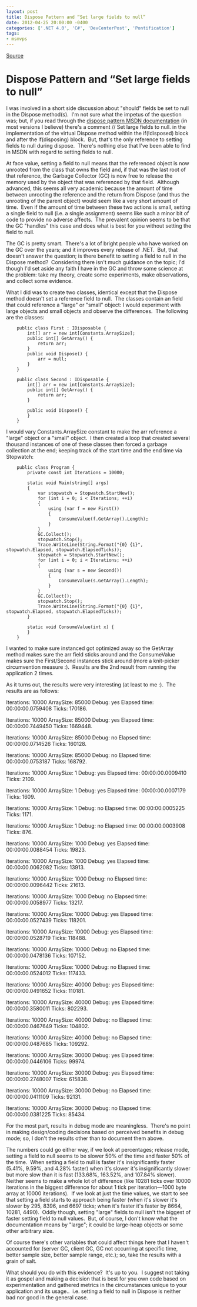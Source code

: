 ```yaml
---
layout: post
title: Dispose Pattern and “Set large fields to null”
date: 2012-04-25 20:00:00 -0400
categories: ['.NET 4.0', 'C#', 'DevCenterPost', 'Pontification']
tags:
- msmvps
---
```

[Source](http://blogs.msmvps.com/peterritchie/2012/04/26/dispose-pattern-and-set-large-fields-to-null/ "Permalink to Dispose Pattern and “Set large fields to null”")

# Dispose Pattern and “Set large fields to null”

I was involved in a short side discussion about "should" fields be set to null in the Dispose method(s).  I'm not sure what the impetus of the question was; but, if you read through the [dispose pattern MSDN documentation][1] (in most versions I believe) there's a comment // Set large fields to null. in the implementation of the virtual Dispose method within the if(!disposed) block and after the if(disposing) block.  But, that's the only reference to setting fields to null during dispose.  There's nothing else that I've been able to find in MSDN with regard to setting fields to null.

At face value, setting a field to null means that the referenced object is now unrooted from the class that owns the field and, if that was the last root of that reference, the Garbage Collector (GC) is now free to release the memory used by the object that was referenced by that field.  Although advanced, this seems all very academic because the amount of time between unrooting the reference and the return from Dispose (and thus the unrooting of the parent object) would seem like a very short amount of time.  Even if the amount of time between these two actions is small, setting a single field to null (i.e. a single assignment) seems like such a minor bit of code to provide no adverse affects.  The prevalent opinion seems to be that the GC "handles" this case and does what is best for you without setting the field to null.

The GC is pretty smart.  There's a lot of bright people who have worked on the GC over the years; and it improves every release of .NET.  But, that doesn't answer the question; is there benefit to setting a field to null in the Dispose method?  Considering there isn't much guidance on the topic; I'd though I'd set aside any faith I have in the GC and throw some science at the problem: take my theory, create some experiments, make observations, and collect some evidence.

What I did was to create two classes, identical except that the Dispose method doesn't set a reference field to null.  The classes contain an field that could reference a "large" or "small" object: I would experiment with large objects and small objects and observe the differences.  The following are the classes:
    
    
    	public class First : IDisposable {
    		int[] arr = new int[Constants.ArraySize];
    		public int[] GetArray() {
    			return arr;
    		}
    		public void Dispose() {
    			arr = null;
    		}
    	}
     
    	public class Second : IDisposable {
    		int[] arr = new int[Constants.ArraySize];
    		public int[] GetArray() {
    			return arr;
    		}
     
    		public void Dispose() {
    		}
    	}
    

I would vary Constants.ArraySize constant to make the arr reference a "large" object or a "small" object.  I then created a loop that created several thousand instances of one of these classes then forced a garbage collection at the end; keeping track of the start time and the end time via Stopwatch:
    
    
    	public class Program {
    		private const int Iterations = 10000;
     
    		static void Main(string[] args)
    		{
    			var stopwatch = Stopwatch.StartNew();
    			for (int i = 0; i < Iterations; ++i)
    			{
    				using (var f = new First())
    				{
    					ConsumeValue(f.GetArray().Length);
    				}
    			}
    			GC.Collect();
    			stopwatch.Stop();
    			Trace.WriteLine(String.Format("{0} {1}", stopwatch.Elapsed, stopwatch.ElapsedTicks));
    			stopwatch = Stopwatch.StartNew();
    			for (int i = 0; i < Iterations; ++i)
    			{
    				using (var s = new Second())
    				{
    					ConsumeValue(s.GetArray().Length);
    				}
    			}
    			GC.Collect();
    			stopwatch.Stop();
    			Trace.WriteLine(String.Format("{0} {1}", stopwatch.Elapsed, stopwatch.ElapsedTicks));
    		}
     
    		static void ConsumeValue(int x) {
    		}
    	}

I wanted to make sure instanced got optimized away so the GetArray method makes sure the arr field sticks around and the ConsumeValue makes sure the First/Second instances stick around (more a knit-picker circumvention measure :).  Results are the 2nd result from running the application 2 times.

As it turns out, the results were very interesting (at least to me :).  The results are as follows:

Iterations: 10000 ArraySize: 85000 Debug: yes Elapsed time: 00:00:00.0759408 Ticks: 170186.

Iterations: 10000 ArraySize: 85000 Debug: yes Elapsed time: 00:00:00.7449450 Ticks: 1669448.

Iterations: 10000 ArraySize: 85000 Debug: no Elapsed time: 00:00:00.0714526 Ticks: 160128.

Iterations: 10000 ArraySize: 85000 Debug: no Elapsed time: 00:00:00.0753187 Ticks: 168792.

Iterations: 10000 ArraySize: 1 Debug: yes Elapsed time: 00:00:00.0009410 Ticks: 2109.

Iterations: 10000 ArraySize: 1 Debug: yes Elapsed time: 00:00:00.0007179 Ticks: 1609.

Iterations: 10000 ArraySize: 1 Debug: no Elapsed time: 00:00:00.0005225 Ticks: 1171.

Iterations: 10000 ArraySize: 1 Debug: no Elapsed time: 00:00:00.0003908 Ticks: 876.

Iterations: 10000 ArraySize: 1000 Debug: yes Elapsed time: 00:00:00.0088454 Ticks: 19823.

Iterations: 10000 ArraySize: 1000 Debug: yes Elapsed time: 00:00:00.0062082 Ticks: 13913.

Iterations: 10000 ArraySize: 1000 Debug: no Elapsed time: 00:00:00.0096442 Ticks: 21613.

Iterations: 10000 ArraySize: 1000 Debug: no Elapsed time: 00:00:00.0058977 Ticks: 13217.

Iterations: 10000 ArraySize: 10000 Debug: yes Elapsed time: 00:00:00.0527439 Ticks: 118201.

Iterations: 10000 ArraySize: 10000 Debug: yes Elapsed time: 00:00:00.0528719 Ticks: 118488.

Iterations: 10000 ArraySize: 10000 Debug: no Elapsed time: 00:00:00.0478136 Ticks: 107152.

Iterations: 10000 ArraySize: 10000 Debug: no Elapsed time: 00:00:00.0524012 Ticks: 117433.

Iterations: 10000 ArraySize: 40000 Debug: yes Elapsed time: 00:00:00.0491652 Ticks: 110181.

Iterations: 10000 ArraySize: 40000 Debug: yes Elapsed time: 00:00:00.3580011 Ticks: 802293.

Iterations: 10000 ArraySize: 40000 Debug: no Elapsed time: 00:00:00.0467649 Ticks: 104802.

Iterations: 10000 ArraySize: 40000 Debug: no Elapsed time: 00:00:00.0487685 Ticks: 109292.

Iterations: 10000 ArraySize: 30000 Debug: yes Elapsed time: 00:00:00.0446106 Ticks: 99974.

Iterations: 10000 ArraySize: 30000 Debug: yes Elapsed time: 00:00:00.2748007 Ticks: 615838.

Iterations: 10000 ArraySize: 30000 Debug: no Elapsed time: 00:00:00.0411109 Ticks: 92131.

Iterations: 10000 ArraySize: 30000 Debug: no Elapsed time: 00:00:00.0381225 Ticks: 85434.

For the most part, results in debug mode are meaningless.  There's no point in making design/coding decisions based on perceived benefits in debug mode; so, I don't the results other than to document them above.

The numbers could go either way, if we look at percentages; release mode, setting a field to null seems to be slower 50% of the time and faster 50% of the time.  When setting a field to null is faster it's insignificantly faster (5.41%, 9.59%, and 4.28% faster) when it's slower it's insignificantly slower but more slow than it is fast (133.68%, 163.52%, and 107.84% slower).  Neither seems to make a whole lot of difference (like 10281 ticks over 10000 iterations in the biggest difference for about 1 tick per iteration—1000 byte array at 10000 iterations).  If we look at just the time values, we start to see that setting a field starts to approach being faster (when it's slower it's slower by 295, 8396, and 6697 ticks; when it's faster it's faster by 8664, 10281, 4490).  Oddly though, setting "large" fields to null isn't the biggest of faster setting field to null values.  But, of course, I don't know what the documentation means by "large"; it could be large-heap objects or some other arbitrary size.

Of course there's other variables that could affect things here that I haven't accounted for (server GC, client GC, GC not occurring at specific time, better sample size, better sample range, etc.); so, take the results with a grain of salt.

What should you do with this evidence?  It's up to you.  I suggest not taking it as gospel and making a decision that is best for you own code based on experimentation and gathered metrics in the circumstances unique to your application and its usage..  i.e. setting a field to null in Dispose is neither bad nor good in the general case.

[1]: http://bit.ly/I8Xf3R

